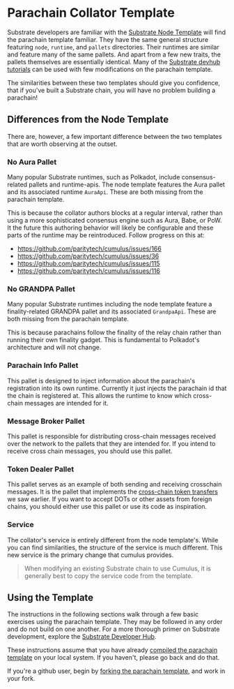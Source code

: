 # Parachain Collator Template

Substrate developers are familiar with the [Substrate Node Template](https://github.com/substrate-developer-hub/substrate-node-template) will find the parachain template familiar. They have the same general structure featuring `node`, `runtime`, and `pallets` directories. Their runtimes are similar and feature many of the same pallets. And apart from a few new traits, the pallets themselves are essentially identical. Many of the [Substrate devhub tutorials](https://substrate.dev/tutorials/) can be used with few modifications on the parachain template.

The similarities between these two templates should give you confidence, that if you've built a Substrate chain, you will have no problem building a parachain!

## Differences from the Node Template

There are, however, a few important difference between the two templates that are worth observing at the outset.

### No Aura Pallet

Many popular Substrate runtimes, such as Polkadot, include consensus-related pallets and runtime-apis. The node template features the Aura pallet and its associated runtime `AuraApi`. These are both missing from the parachain template.

This is because the collator authors blocks at a regular interval, rather than using a more sophisticated consensus engine such as Aura, Babe, or PoW. It the future this authoring behavior will likely be configurable and these parts of the runtime may be reintroduced. Follow progress on this at:
* https://github.com/paritytech/cumulus/issues/166
* https://github.com/paritytech/cumulus/issues/36
* https://github.com/paritytech/cumulus/issues/115
* https://github.com/paritytech/cumulus/issues/116

### No GRANDPA Pallet

Many popular Substrate runtimes including the node template feature a finality-related GRANDPA pallet and its associated `GrandpaApi`. These are both missing from the parachain template.

This is because parachains follow the finality of the relay chain rather than running their own finality gadget. This is fundamental to Polkadot's architecture and will not change.

### Parachain Info Pallet

This pallet is designed to inject information about the parachain's registration into its own runtime. Currently it just injects the parachain id that the chain is registered at. This allows the runtime to know which cross-chain messages are intended for it.

### Message Broker Pallet

This pallet is responsible for distributing cross-chain messages received over the network to the pallets that they are intended for. If you intend to receive cross chain messages, you should use this pallet.

### Token Dealer Pallet

This pallet serves as an example of both sending and receiving crosschain messages. It is the pallet that implements the [cross-chain token transfers](../4-cross-chain/1-downward.md) we saw earlier. If you want to accept DOTs or other assets from foreign chains, you should either use this pallet or use its code as inspiration.

### Service
The collator's service is entirely different from the node template's. While you can find similarities, the structure of the service is much different. This new service is the primary change that cumulus provides.

> When modifying an existing Substrate chain to use Cumulus, it is generally best to copy the service code from the template.

## Using the Template

The instructions in the following sections walk through a few basic exercises using the parachain template. They may be followed in any order and do not build on one another. For a more thorough primer on Substrate development, explore the [Substrate Developer Hub](https://substrate.dev).

These instructions assume that you have already [compiled the parachain template](../1-prep/1-compiling.md) on your local system. If you haven't, please go back and do that.

If you're a github user, begin by [forking the parachain template](https://github.com/substrate-developer-hub/substrate-pallet-template), and work in your fork.
